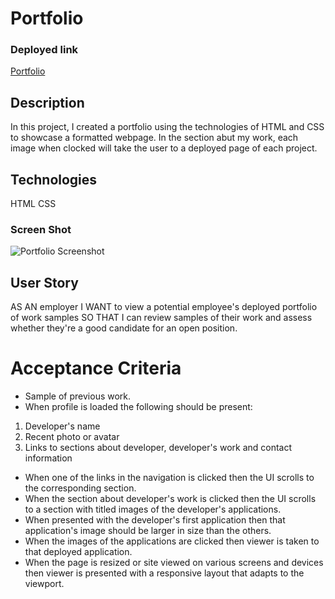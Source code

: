 # Portfolio

### Deployed link

[Portfolio](https://jenstarcodes.github.io/Portfolio/)

## Description

In this project, I created a portfolio using the technologies of HTML and CSS to showcase a formatted webpage.  In the section abut my work, each image when clocked will take the user to a deployed page of each project.

## Technologies

HTML
CSS


### Screen Shot

![Portfolio Screenshot]("C:\Users\12155\Downloads\_C__Users_12155_Documents_UCF_Homework_Portfolio_index.html.png")

## User Story
AS AN employer
I WANT to view a potential employee's deployed portfolio of work samples
SO THAT I can review samples of their work and assess whether they're a good candidate for an open position. 

# Acceptance Criteria

- Sample of previous work.
- When profile is loaded the following should be present:
1. Developer's name
2. Recent photo or avatar
3. Links to sections about developer, developer's work and contact information

- When one of the links in the navigation is clicked then the UI scrolls to the corresponding section.
- When the section about developer's work is clicked then the UI scrolls to a section with titled images of the developer's applications.
- When presented with the developer's first application then that application's image should be larger in size than the others.
- When the images of the applications are clicked then viewer is taken to that deployed application.
- When the page is resized or site viewed on various screens and devices then viewer is presented with a responsive layout that adapts to the viewport.
